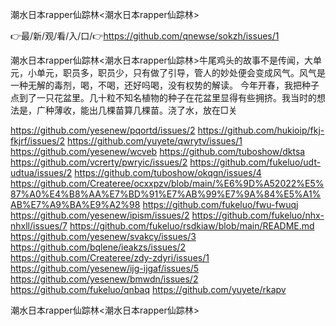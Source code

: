 潮水日本rapper仙踪林<潮水日本rapper仙踪林>

👉最/新/观/看/入/口/👉https://github.com/qnewse/sokzh/issues/1

潮水日本rapper仙踪林<潮水日本rapper仙踪林>牛尾鸡头的故事不是传闻，大单元，小单元，职员多，职员少，只有做了引导，管人的妙处便会变成风气。风气是一种无解的毒剂，喝，不喝，还好吗喝，没有权势的解读。
今年开春，我把种子点到了一只花盆里。几十粒不知名植物的种子在花盆里显得有些拥挤。我当时的想法是，广种薄收，能出几棵苗算几棵苗。浇了水，放在□关


https://github.com/yesenew/pqortd/issues/2
https://github.com/hukioip/fkj-fkjrf/issues/2
https://github.com/yuyete/qwrytv/issues/1
https://github.com/yesenew/wcveb
https://github.com/tuboshow/dktsa
https://github.com/vcrerty/pwryic/issues/2
https://github.com/fukeluo/udt-udtua/issues/2
https://github.com/tuboshow/okqgn/issues/4
https://github.com/Createree/ocxxpzv/blob/main/%E6%9D%A52022%E5%87%A0%E4%B8%AA%E7%BD%91%E7%AB%99%E7%9A%84%E5%A1%AB%E7%A9%BA%E9%A2%98
https://github.com/fukeluo/fwu-fwuqj
https://github.com/yesenew/ipism/issues/2
https://github.com/fukeluo/nhx-nhxll/issues/7
https://github.com/fukeluo/rsdkiaw/blob/main/README.md
https://github.com/yesenew/svakcy/issues/3
https://github.com/bqlene/ieakzs/issues/2
https://github.com/Createree/zdy-zdyri/issues/1
https://github.com/yesenew/ijg-ijgaf/issues/5
https://github.com/yesenew/bmwdn/issues/2
https://github.com/fukeluo/qnbaq
https://github.com/yuyete/rkapv

潮水日本rapper仙踪林&lt;潮水日本rapper仙踪林>
